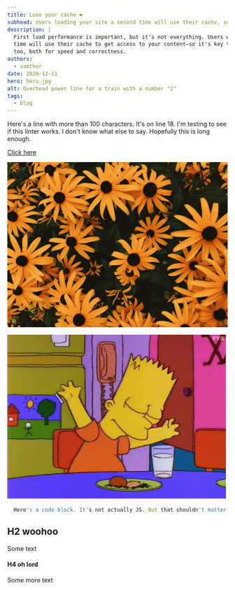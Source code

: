 ```yaml
---
title: Love your cache ❤️
subhead: Users loading your site a second time will use their cache, so make sure it works well.
description: |
  First load performance is important, but it's not everything. Users who load your site a second
  time will use their cache to get access to your content—so it's key to make sure it works well
  too, both for speed and correctness.
authors:
  - samthor
date: 2020-12-11
hero: hero.jpg
alt: Overhead power line for a train with a number "2"
tags:
  - blog
---
```


Here's a line with more than 100 characters. It's on line 18. I'm testing to see if this linter works. I don't know what else to say. Hopefully this is long enough.

[Click here](https://google.com)

![](flowers.jpg)

![](bart.gif)

```js
  Here's a code block. It's not actually JS. But that shouldn't matter. We just need to check if it's more than 80 characters. This should do it.
```

## H2 woohoo

Some text

#### H4 oh lord

Some more text